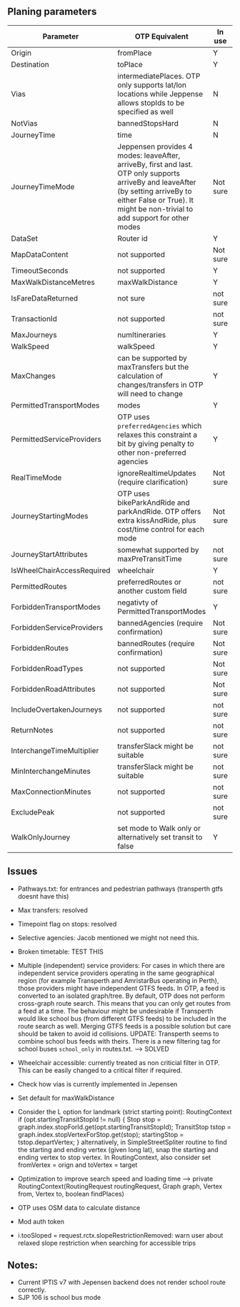 ## Planing parameters
| Parameter | OTP Equivalent | In use | Difficulty |
| --- | --- | --- | --- |
| Origin | fromPlace | Y | 0 |
| Destination | toPlace | Y | 0 |
| Vias | intermediatePlaces. OTP only supports lat/lon locations while Jeppense allows stopIds to be specified as well | N | 3 |
| NotVias | bannedStopsHard | N | 0 |
| JourneyTime | time | N | 0 |
| JourneyTimeMode | Jeppensen provides 4 modes: leaveAfter, arriveBy, first and last. OTP only supports arriveBy and leaveAfter (by setting arriveBy to either False or True). It might be non-trivial to add support for other modes | Not sure | 5 |
| DataSet | Router id | Y | 0 |
| MapDataContent | not supported | Not sure | 5 |
| TimeoutSeconds | not supported | Y | 2 |
| MaxWalkDistanceMetres | maxWalkDistance | Y | 0 |
| IsFareDataReturned | not sure | not sure |  3 |
| TransactionId | not supported | not sure | not sure |
| MaxJourneys | numItineraries | Y | 0 |
| WalkSpeed | walkSpeed | Y | 0 |
| MaxChanges | can be supported by maxTransfers but the calculation of changes/transfers in OTP will need to change | Y | 3 |
| PermittedTransportModes | modes | Y | 0 |
| PermittedServiceProviders | OTP uses `preferredAgencies` which relaxes this constraint a bit by giving penalty to other non-preferred agencies | Y | 3 |
| RealTimeMode | ignoreRealtimeUpdates (require clarification) | Not sure | 1 |
| JourneyStartingModes | OTP uses bikeParkAndRide and parkAndRide. OTP offers extra kissAndRide, plus cost/time control for each mode | Not sure | 2 |
| JourneyStartAttributes | somewhat supported by maxPreTransitTime | not sure | not sure |
| IsWheelChairAccessRequired | wheelchair | Y | 0 |
| PermittedRoutes | preferredRoutes or another custom field | not sure | 3 |
| ForbiddenTransportModes | negativty of PermittedTransportModes | Y | 2 |
| ForbiddenServiceProviders | bannedAgencies (require confirmation) | Not sure | 1 |
| ForbiddenRoutes | bannedRoutes (require confirmation) | Not sure | 1 |
| ForbiddenRoadTypes | not supported | Not sure | 5 |
| ForbiddenRoadAttributes | not supported | Not sure | 5 |
| IncludeOvertakenJourneys | not supported | not sure | not sure |
| ReturnNotes | not supported | not sure | not sure |
| InterchangeTimeMultiplier | transferSlack might be suitable | not sure | 3 |
| MinInterchangeMinutes | transferSlack might be suitable | not sure | 3 |
| MaxConnectionMinutes | not supported | not sure | not sure |
| ExcludePeak | not supported | not sure | not sure |
| WalkOnlyJourney | set mode to Walk only or alternatively set transit to false | Y | 2 |

## Issues
* Pathways.txt: for entrances and pedestrian pathways (transperth gtfs doesnt have this)
* Max transfers: resolved
* Timepoint flag on stops: resolved
* Selective agencies: Jacob mentioned we might not need this.
* Broken timetable: TEST THIS
* Multiple (independent) service providers: For cases in which there are independent service providers operating in the same geographical region (for example Transperth and AmristarBus operating in Perth), those providers might have independent GTFS feeds. In OTP, a feed is converted to an isolated graph/tree. By default, OTP does not perform cross-graph route search. This means that you can only get routes from a feed at a time. The behaviour might be undesirable if Transperth would like school bus (from different GTFS feeds) to be included in the route search as well. Merging GTFS feeds is a possible solution but care should be taken to avoid id collisions. UPDATE: Transperth seems to combine school bus feeds with theirs. There is a new filtering tag for school buses `school_only` in routes.txt. --> SOLVED
* Wheelchair accessible: currently treated as non criticial filter in OTP. This can be easily changed to a critical filter if required.
* Check how vias is currently implemented in Jepensen
* Set default for maxWalkDistance
* Consider the L option for landmark (strict starting point):  RoutingContext
if (opt.startingTransitStopId != null) {
            Stop stop = graph.index.stopForId.get(opt.startingTransitStopId);
            TransitStop tstop = graph.index.stopVertexForStop.get(stop);
            startingStop = tstop.departVertex;
        }
alternatively, in SimpleStreetSpliter routine to find the starting and ending vertex (given long lat), snap the starting and ending vertex to stop vertex. In RoutingContext, also consider set fromVertex = orign and toVertex = target
    
* Optimization to improve search speed and loading time --> private RoutingContext(RoutingRequest routingRequest, Graph graph, Vertex from, Vertex to, boolean findPlaces)
* OTP uses OSM data to calculate distance
* Mod auth token
* i.tooSloped = request.rctx.slopeRestrictionRemoved: warn user about relaxed slope restriction when searching for accessible trips

## Notes:
* Current IPTIS v7 with Jepensen backend does not render school route correctly.
* SJP 106 is school bus mode
